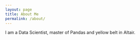```yaml
---
layout: page
title: About Me
permalink: /about/
---
```


I am a Data Scientist, master of Pandas and yellow belt in Altair.
